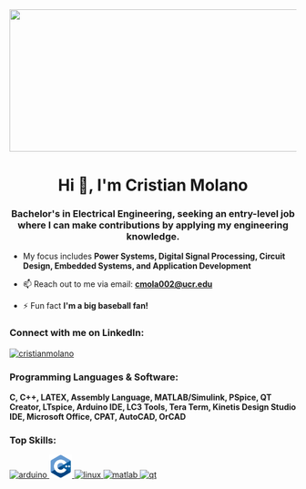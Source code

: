<img src="https://media4.giphy.com/media/SsBz0oSJ1botYaLqAR/giphy.gif?cid=6c09b952n6ydqav1rq1k2ga3zsn7jn09mpj3drrx0niqiph4&ep=v1_gifs_search&rid=giphy.gif&ct=g" width="1000" height="250">



<h1 align="center">Hi 👋, I'm Cristian Molano </h1>
<h3 align="center">Bachelor's in Electrical Engineering, seeking an entry-level job where I can make contributions by applying my engineering knowledge.</h3>

- My focus includes **Power Systems, Digital Signal Processing, Circuit Design, Embedded Systems, and Application Development**

- 📫 Reach out to me via email: **cmola002@ucr.edu**

- ⚡ Fun fact **I'm a big baseball fan!**

<h3 align="left">Connect with me on LinkedIn:</h3>
<p align="left">
<a href="https://linkedin.com/in/cristianmolano" target="blank"><img align="center" src="https://raw.githubusercontent.com/rahuldkjain/github-profile-readme-generator/master/src/images/icons/Social/linked-in-alt.svg" alt="cristianmolano" height="30" width="40" /></a>
</p>

<h3 align="left">Programming Languages & Software:</h3>
<strong>C, C++, LATEX, Assembly Language, MATLAB/Simulink, PSpice, QT Creator, LTspice, Arduino IDE, LC3 Tools, Tera
Term, Kinetis Design Studio IDE, Microsoft Office, CPAT, AutoCAD, OrCAD </strong>

<h3 align="left">Top Skills:</h3>
<p align="left"> <a href="https://www.arduino.cc/" target="_blank" rel="noreferrer"> <img src="https://cdn.worldvectorlogo.com/logos/arduino-1.svg" alt="arduino" width="40" height="40"/> </a>  </a> 
<a href="https://www.w3schools.com/cpp/" target="_blank" rel="noreferrer"> <img src="https://raw.githubusercontent.com/devicons/devicon/master/icons/cplusplus/cplusplus-original.svg" alt="cplusplus" width="40" height="40"/> </a> 
<a href="https://www.linux.org/" target="_blank" rel="noreferrer"> <img src="https://img.icons8.com/?size=100&id=WBooq2dInw0x&format=png&color=000000" alt="linux" width="40" height="40"/> </a> 
<a href="https://www.mathworks.com/" target="_blank" rel="noreferrer"> <img src="https://upload.wikimedia.org/wikipedia/commons/2/21/Matlab_Logo.png" alt="matlab" width="40" height="40"/> </a> <a href="https://www.qt.io/" target="_blank" rel="noreferrer"> <img src="https://upload.wikimedia.org/wikipedia/commons/0/0b/Qt_logo_2016.svg" alt="qt" width="40" height="40"/> </a> </p>
